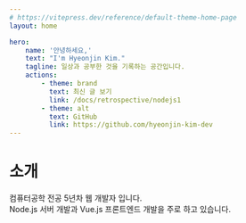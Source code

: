 ```yaml
---
# https://vitepress.dev/reference/default-theme-home-page
layout: home

hero:
    name: '안녕하세요,'
    text: "I'm Hyeonjin Kim."
    tagline: 일상과 공부한 것을 기록하는 공간입니다.
    actions:
        - theme: brand
          text: 최신 글 보기
          link: /docs/retrospective/nodejs1
        - theme: alt
          text: GitHub
          link: https://github.com/hyeonjin-kim-dev
---
```


# 소개

컴퓨터공학 전공 5년차 웹 개발자 입니다. <br/>
Node.js 서버 개발과 Vue.js 프론트엔드 개발을 주로 하고 있습니다. <br/>
